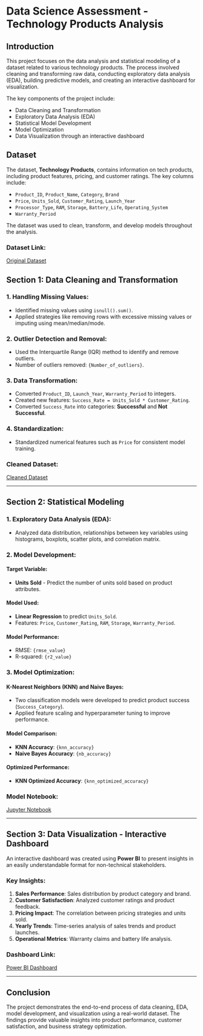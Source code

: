 # Data Science Assessment - Technology Products Analysis

## Introduction
This project focuses on the data analysis and statistical modeling of a dataset related to various technology products. The process involved cleaning and transforming raw data, conducting exploratory data analysis (EDA), building predictive models, and creating an interactive dashboard for visualization.

The key components of the project include:
- Data Cleaning and Transformation
- Exploratory Data Analysis (EDA)
- Statistical Model Development
- Model Optimization
- Data Visualization through an interactive dashboard

## Dataset
The dataset, **Technology Products**, contains information on tech products, including product features, pricing, and customer ratings. The key columns include:
- `Product_ID`, `Product_Name`, `Category`, `Brand`
- `Price`, `Units_Sold`, `Customer_Rating`, `Launch_Year`
- `Processor_Type`, `RAM`, `Storage`, `Battery_Life`, `Operating_System`
- `Warranty_Period`

The dataset was used to clean, transform, and develop models throughout the analysis.

### Dataset Link:
[Original Dataset](https://drive.google.com/file/d/1z0_rR4CGKhLr3C--1kiqiBtBYVdi7k-j/view?usp=drive_link)

## Section 1: Data Cleaning and Transformation
### 1. Handling Missing Values:
- Identified missing values using `isnull().sum()`.
- Applied strategies like removing rows with excessive missing values or imputing using mean/median/mode.

### 2. Outlier Detection and Removal:
- Used the Interquartile Range (IQR) method to identify and remove outliers.
- Number of outliers removed: `{Number_of_outliers}`.

### 3. Data Transformation:
- Converted `Product_ID`, `Launch_Year`, `Warranty_Period` to integers.
- Created new features: `Success_Rate = Units_Sold * Customer_Rating`.
- Converted `Success_Rate` into categories: **Successful** and **Not Successful**.

### 4. Standardization:
- Standardized numerical features such as `Price` for consistent model training.

### Cleaned Dataset:
[Cleaned Dataset](https://drive.google.com/file/d/1JMGtVOBlfMLxeyIm_dgzuz-8vAjOzf9W/view?usp=drive_link)

---

## Section 2: Statistical Modeling
### 1. Exploratory Data Analysis (EDA):
- Analyzed data distribution, relationships between key variables using histograms, boxplots, scatter plots, and correlation matrix.

### 2. Model Development:
#### Target Variable: 
- **Units Sold** - Predict the number of units sold based on product attributes.

#### Model Used: 
- **Linear Regression** to predict `Units_Sold`.
- Features: `Price`, `Customer_Rating`, `RAM`, `Storage`, `Warranty_Period`.

#### Model Performance:
- RMSE: `{rmse_value}`
- R-squared: `{r2_value}`

### 3. Model Optimization:
#### K-Nearest Neighbors (KNN) and Naive Bayes:
- Two classification models were developed to predict product success (`Success_Category`).
- Applied feature scaling and hyperparameter tuning to improve performance.

#### Model Comparison:
- **KNN Accuracy**: `{knn_accuracy}`
- **Naive Bayes Accuracy**: `{nb_accuracy}`

#### Optimized Performance:
- **KNN Optimized Accuracy**: `{knn_optimized_accuracy}`

### Model Notebook:
[Jupyter Notebook](https://drive.google.com/file/d/1DgBnJFxNbQEDmLjtCvNxGLg-4GzP_oOQ/view?usp=drive_link)

---

## Section 3: Data Visualization - Interactive Dashboard
An interactive dashboard was created using **Power BI** to present insights in an easily understandable format for non-technical stakeholders. 

### Key Insights:
1. **Sales Performance**: Sales distribution by product category and brand.
2. **Customer Satisfaction**: Analyzed customer ratings and product feedback.
3. **Pricing Impact**: The correlation between pricing strategies and units sold.
4. **Yearly Trends**: Time-series analysis of sales trends and product launches.
5. **Operational Metrics**: Warranty claims and battery life analysis.

### Dashboard Link:
[Power BI Dashboard](https://drive.google.com/file/d/1cIgyeiUkl_ynlu6aSyoP4vF-bCsdjXoM/view?usp=drive_link)

---

## Conclusion
The project demonstrates the end-to-end process of data cleaning, EDA, model development, and visualization using a real-world dataset. The findings provide valuable insights into product performance, customer satisfaction, and business strategy optimization.
